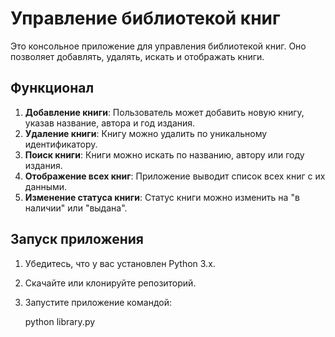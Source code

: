 # Управление библиотекой книг

Это консольное приложение для управления библиотекой книг. Оно позволяет добавлять, удалять, искать и отображать книги.

## Функционал

1. **Добавление книги**: Пользователь может добавить новую книгу, указав название, автора и год издания.
2. **Удаление книги**: Книгу можно удалить по уникальному идентификатору.
3. **Поиск книги**: Книги можно искать по названию, автору или году издания.
4. **Отображение всех книг**: Приложение выводит список всех книг с их данными.
5. **Изменение статуса книги**: Статус книги можно изменить на "в наличии" или "выдана".

## Запуск приложения

1. Убедитесь, что у вас установлен Python 3.x.
2. Скачайте или клонируйте репозиторий.
3. Запустите приложение командой:

   python library.py

